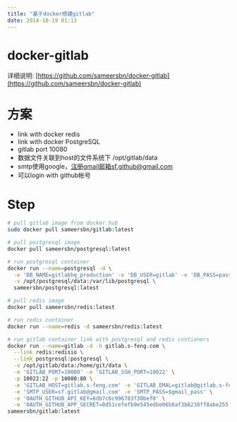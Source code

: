 ```yaml
---
title: "基于docker搭建gitlab"
date: 2014-10-19 01:13
---
```


# docker-gitlab
详细说明: [https://github.com/sameersbn/docker-gitlab](https://github.com/sameersbn/docker-gitlab)

# 方案
- link with docker redis
- link with docker PostgreSQL
- gitlab port 10080
- 数据文件关联到host的文件系统下 /opt/gitlab/data
- smtp使用google，注册gmail邮箱sf.github@gmail.com
- 可以login with github帐号

# Step

```bash
# pull gitlab image from docker hub
sudo docker pull sameersbn/gitlab:latest

# pull postgresql image
docker pull sameersbn/postgresql:latest

# run postgresql container
docker run --name=postgresql -d \
  -e 'DB_NAME=gitlabhq_production' -e 'DB_USER=gitlab' -e 'DB_PASS=password' \
  -v /opt/postgresql/data:/var/lib/postgresql \
  sameersbn/postgresql:latest

# pull redis image
docker pull sameersbn/redis:latest

# run redis container
docker run --name=redis -d sameersbn/redis:latest

# run gitlab container link with postgresql and redis contianers
docker run --name=gitlab -d -h gitlab.s-feng.com \
  --link redis:redisio \
  --link postgresql:postgresql \
  -v /opt/gitlab/data:/home/git/data \
  -e 'GITLAB_PORT=10080' -e 'GITLAB_SSH_PORT=10022' \
  -p 10022:22 -p 10080:80 \
  -e 'GITLAB_HOST=gitlab.s-feng.com' -e 'GITLAB_EMAL=gitlab@gitlab.s-feng.com' \
  -e 'SMTP_USER=sf.gitlab@gmail.com' -e 'SMTP_PASS=$gmail_pass' \
  -e 'OAUTH_GITHUB_API_KEY=6db7c6c996783f30bef0' \
  -e 'OAUTH_GITHUB_APP_SECRET=8d51cefefb9e545edbe06b0af3b8238ff8abe255' \
sameersbn/gitlab:latest

```
